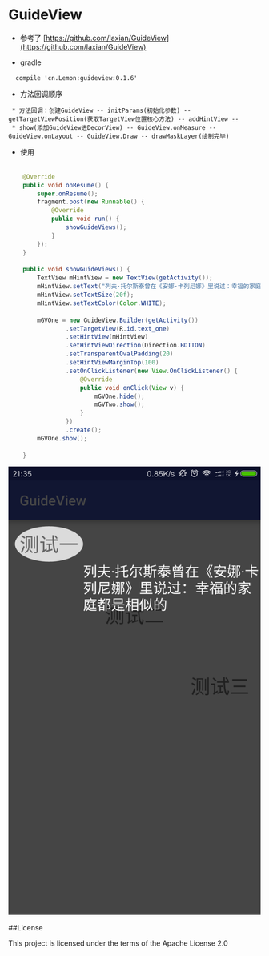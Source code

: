 # GuideView

 - 参考了
 [https://github.com/laxian/GuideView](https://github.com/laxian/GuideView)

 - gradle
 ```
   compile 'cn.Lemon:guideview:0.1.6'
 ```

 - 方法回调顺序
 ```
  * 方法回调：创建GuideView -- initParams(初始化参数) -- getTargetViewPosition(获取TargetView位置核心方法) -- addHintView --
  * show(添加GuideView进DecorView) -- GuideView.onMeasure -- GuideView.onLayout -- GuideView.Draw -- drawMaskLayer(绘制完毕)
 ```

 - 使用
 ```java

     @Override
     public void onResume() {
         super.onResume();
         fragment.post(new Runnable() {
             @Override
             public void run() {
                 showGuideViews();
             }
         });
     }

     public void showGuideViews() {
         TextView mHintView = new TextView(getActivity());
         mHintView.setText("列夫·托尔斯泰曾在《安娜·卡列尼娜》里说过：幸福的家庭都是相似的");
         mHintView.setTextSize(20f);
         mHintView.setTextColor(Color.WHITE);

         mGVOne = new GuideView.Builder(getActivity())
                 .setTargetView(R.id.text_one)
                 .setHintView(mHintView)
                 .setHintViewDirection(Direction.BOTTON)
                 .setTransparentOvalPadding(20)
                 .setHintViewMarginTop(100)
                 .setOnClickListener(new View.OnClickListener() {
                     @Override
                     public void onClick(View v) {
                         mGVOne.hide();
                         mGVTwo.show();
                     }
                 })
                 .create();
         mGVOne.show();

     }
 ```
 ![效果图](/demo.png)

##License

This project is licensed under the terms of the Apache License 2.0

>